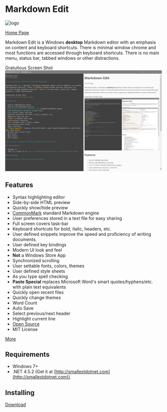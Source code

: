 Markdown Edit
=============
![logo](https://raw.githubusercontent.com/mike-ward/Markdown-Edit/master/src/MarkdownEdit/logo.png)  

[Home Page](http://mike-ward.net/markdownedit)

Markdown Edit is  a Windows **desktop** Markdown editor with an emphasis on content and keyboard shortcuts. There is minimal window chrome and most functions are accessed through keyboard shortcuts. There is no main menu, status bar, tabbed windows or other distractions.

Gratuitous Screen Shot
![screen shot](ScreenShot.png)

## Features

- Syntax highlighting editor
- Side-by-side HTML preview
- Quickly show/hide preview
- [CommonMark](http://commonmark.org) standard Markdown engine
- User preferences stored in a text file for easy sharing
- Full screen covers task-bar
- Keyboard shortcuts for bold, italic, headers, etc.
- User defined snippets improve the speed and proficiency of writing documents.
- User defined key bindings
- Modern UI look and feel
- **Not** a Windows Store App
- Synchronized scrolling
- User settable fonts, colors, themes
- User defined style sheets
- As you type spell checking
- **Paste Special** replaces Microsoft Word's smart quotes/hyphens/etc. with plain text equivalents
- Quickly open recent files
- Quickly change themes
- Word Count
- Auto Save
- Select previous/next header
- Highlight current line
- [Open Source](https://github.com/mike-ward/Markdown-Edit)
- MIT License

[More](https://github.com/mike-ward/Markdown-Edit/wiki)

## Requirements

- Windows 7+
- .NET 4.5.2 (Get it at [http://smallestdotnet.com](http://smallestdotnet.com))

## Installing

[Download](http://mike-ward.net/downloads)
